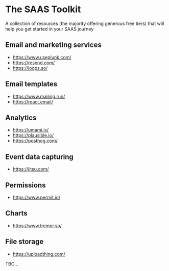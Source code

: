 # The SAAS Toolkit
A collection of resources (the majority offering generous free tiers) that will help you get started in your SAAS journey

## Email and marketing services
- https://www.useplunk.com/
- https://resend.com/
- https://loops.so/

## Email templates
- https://www.mailing.run/
- https://react.email/

## Analytics
- https://umami.is/
- https://plausible.io/
- https://posthog.com/

## Event data capturing
- https://jitsu.com/

## Permissions
- https://www.permit.io/

## Charts
- https://www.tremor.so/

## File storage
- https://uploadthing.com/

TBC...
